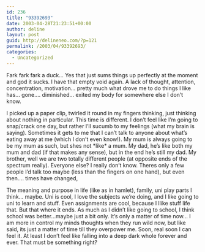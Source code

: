 ```yaml
---
id: 236
title: "93392693"
date: 2003-04-28T21:23:51+00:00
author: deline
layout: post
guid: http://delineneo.com/?p=121
permalink: /2003/04/93392693/
categories:
  - Uncategorized
---
```

Fark fark fark a duck&#8230; Yes that just sums things up perfectly at the moment and god it sucks. I have that empty void again. A lack of thought, attention, concentration, motivation&#8230; pretty much what drove me to do things I like has&#8230; gone&#8230;. diminished&#8230; exited my body for somewhere else I don&#8217;t know.

I picked up a paper clip, twirled it round in my fingers thinking, just thinking about nothing in particular. This time is different. I don&#8217;t feel like I&#8217;m going to snap/crack one day, but rather I&#8217;ll sucumb to my feelings (what my brain is saying). Sometimes it gets to me that I can&#8217;t talk to anyone about what&#8217;s eating away at me (which I don&#8217;t even know!). My mum is always going to be my mum as such, but shes not \*like\* a mum. My dad, he&#8217;s like both my mum and dad (if that makes any sense), but in the end he&#8217;s still my dad. My brother, well we are two totally different people (at opposite ends of the spectrum really). Everyone else? I really don&#8217;t know. Theres only a few people I&#8217;d talk too maybe (less than the fingers on one hand), but even then&#8230;. times have changed,

The meaning and purpose in life (like as in hamlet), family, uni play parts I think&#8230; maybe. Uni is cool, I love the subjects we&#8217;re doing, and I like going to uni to learn and stuff. Even assignments are cool, because I llike stuff life that. But that where it ends. As much as I didn&#8217;t like going to school, I think school was better&#8230;maybe just a bit only. It&#8217;s only a matter of time now&#8230; I am more in control my minds thoughts when they run wild now, but like said, its just a matter of time till they overpower me. Soon, real soon I can feel it. At least I don&#8217;t feel like falling into a deep dark whole forever and ever. That must be something right?
